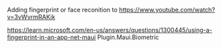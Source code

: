 ﻿
Adding fingerprint or face reconition to 
https://www.youtube.com/watch?v=3vWvrmRAKik


<uses-permission android:name="android.permission.USE_BIOMETRIC" />

https://learn.microsoft.com/en-us/answers/questions/1300445/using-a-fingerprint-in-an-app-net-maui
Plugin.Maui.Biometric
